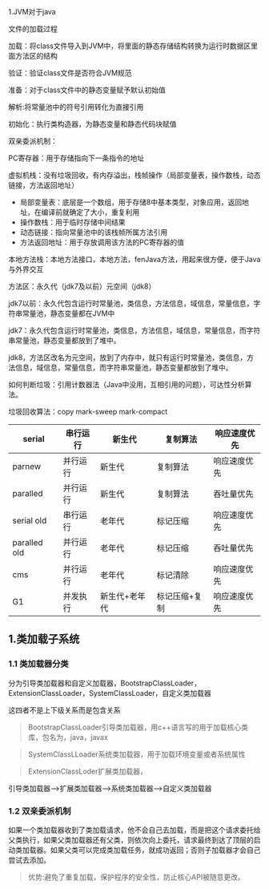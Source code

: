 1.JVM对于java

文件的加载过程

加载：将class文件导入到JVM中，将里面的静态存储结构转换为运行时数据区里面方法区的结构

验证：验证class文件是否符合JVM规范

准备：对于class文件中的静态变量赋予默认初始值

解析:将常量池中的符号引用转化为直接引用

初始化：执行类构造器，为静态变量和静态代码块赋值

双亲委派机制：

PC寄存器：用于存储指向下一条指令的地址

虚拟机栈：没有垃圾回收，有内存溢出，栈帧操作（局部变量表，操作数栈，动态链接，方法返回地址）

- 局部变量表：底层是一个数组，用于存储8中基本类型，对象应用，返回地址，在编译前就确定了大小，重复利用
- 操作数栈：用于临时存储中间结果
- 动态链接：指向常量池中的该栈帧所属方法引用
- 方法返回地址：用于存放调用该方法的PC寄存器的值

本地方法栈：本地方法接口，本地方法，fenJava方法，用起来很方便，便于Java与外界交互

方法区：永久代（jdk7及以前）元空间（jdk8）

jdk7以前：永久代包含运行时常量池，类信息，方法信息，域信息，常量信息，字符串常量池，静态变量都在JVM中

jdk7：永久代包含运行时常量池，类信息，方法信息，域信息，常量信息，而字符串常量池，静态变量都放到了堆中。

jdk8，方法区改名为元空间，放到了内存中，就只有运行时常量池，类信息，方法信息，域信息，常量信息，而字符串常量池，静态变量都放到了堆中。

如何判断垃圾：引用计数器法（Java中没用，互相引用的问题），可达性分析算法。

垃圾回收算法：copy mark-sweep mark-compact

| serial       | 串行运行 | 新生代        | 复制算法      | 响应速度优先 |
| ------------ | -------- | ------------- | ------------- | ------------ |
| parnew       | 并行运行 | 新生代        | 复制算法      | 响应速度优先 |
| paralled     | 并行运行 | 新生代        | 复制算法      | 吞吐量优先   |
| serial old   | 串行运行 | 老年代        | 标记压缩      | 响应速度优先 |
| paralled old | 并行运行 | 老年代        | 标记压缩      | 吞吐量优先   |
| cms          | 并行运行 | 老年代        | 标记清除      | 响应速度优先 |
| G1           | 并发执行 | 新生代+老年代 | 标记压缩+复制 | 响应速度优先 |

## 1.类加载子系统

### 1.1 类加载器分类

分为引导类加载器和自定义加载器，BootstrapClassLoader，ExtensionClassLoader，SystemClassLoader，自定义类加载器

这四者不是上下级关系而是包含关系

> BootstrapClassLoader引导类加载器，用c++语言写的用于加载核心类库，包名为，java，javax

> SystemClassLLoader系统类加载器，用于加载环境变量或者系统属性

> ExtensionClassLoder扩展类加载器，

引导类加载器-->扩展类加载器-->系统类加载器-->自定义类加载器

### 1.2 双亲委派机制

如果一个类加载器收到了类加载请求，他不会自己去加载，而是把这个请求委托给父类执行，如果父类加载器还有父类，则依次向上委托，请求最终到达了顶层的启动类加载器。如果父类可以完成类加载任务，就成功返回；否则子加载器才会自己尝试去添加。

> 优势:避免了重复加载，保护程序的安全性，防止核心API被随意更改。
